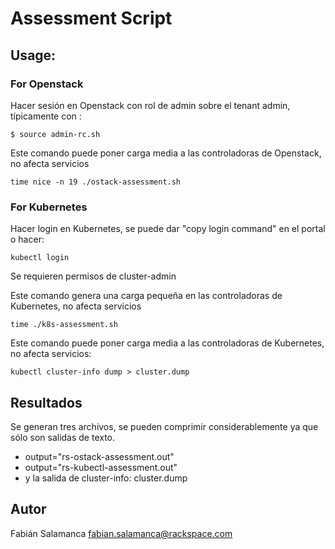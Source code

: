 # Assessment Script

## Usage:

### For Openstack

Hacer sesión en Openstack con rol de admin sobre el tenant admin, típicamente con :

```
$ source admin-rc.sh 
```

Este comando puede poner carga media a las controladoras de Openstack, no afecta servicios
```
time nice -n 19 ./ostack-assessment.sh
```


### For Kubernetes

Hacer login en Kubernetes, se puede dar "copy login command" en el portal o hacer:

```
kubectl login
```

Se requieren permisos de cluster-admin


Este comando genera una carga pequeña en las controladoras de Kubernetes, no afecta servicios
```
time ./k8s-assessment.sh
```

Este comando puede poner carga media a las controladoras de Kubernetes, no afecta servicios:
```
kubectl cluster-info dump > cluster.dump
```

## Resultados

Se generan tres archivos, se pueden comprimir considerablemente ya que sólo son salidas de texto.
* output="rs-ostack-assessment.out"
* output="rs-kubectl-assessment.out"
* y la salida de cluster-info: cluster.dump

## Autor
Fabián Salamanca <fabian.salamanca@rackspace.com>

